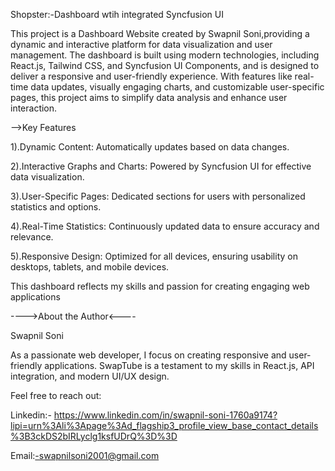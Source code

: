 Shopster:-Dashboard wtih integrated Syncfusion UI

This project is a Dashboard Website created by Swapnil Soni,providing a dynamic and interactive platform for data visualization and user management. The dashboard is built using modern technologies, including React.js, Tailwind CSS, and Syncfusion UI Components, and is designed to deliver a responsive and user-friendly experience. With features like real-time data updates, visually engaging charts, and customizable user-specific pages, this project aims to simplify data analysis and enhance user interaction.

-->Key Features

1).Dynamic Content: Automatically updates based on data changes.

2).Interactive Graphs and Charts: Powered by Syncfusion UI for effective data visualization.

3).User-Specific Pages: Dedicated sections for users with personalized statistics and options.

4).Real-Time Statistics: Continuously updated data to ensure accuracy and relevance.

5).Responsive Design: Optimized for all devices, ensuring usability on desktops, tablets, and mobile devices.

This dashboard reflects my skills and passion for creating engaging web applications

---->About the Author<----

Swapnil Soni

As a passionate web developer, I focus on creating responsive and user-friendly applications. SwapTube is a testament to my skills in React.js, API integration, and modern UI/UX design.

Feel free to reach out:

Linkedin:- https://www.linkedin.com/in/swapnil-soni-1760a9174?lipi=urn%3Ali%3Apage%3Ad_flagship3_profile_view_base_contact_details%3B3ckDS2bIRLyclg1ksfUDrQ%3D%3D

Email:-swapnilsoni2001@gmail.com


